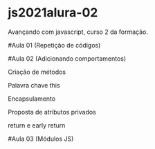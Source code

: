 # js2021alura-02
Avançando com javascript, curso 2 da formação.

#Aula 01 (Repetição de códigos)

#Aula 02 (Adicionando comportamentos)

Criação de métodos

Palavra chave this

Encapsulamento

Proposta de atributos privados

return e early return

#Aula 03 (Módulos JS)
